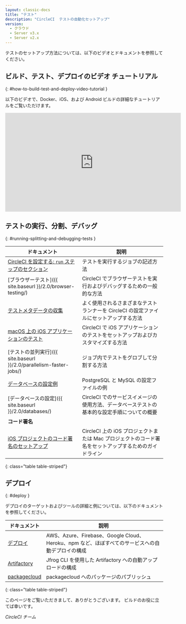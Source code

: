 ```yaml
---
layout: classic-docs
title: "テスト"
description: "CircleCI  テストの自動化セットアップ"
version:
  - クラウド
  - Server v3.x
  - Server v2.x
---
```


テストのセットアップ方法については、以下のビデオとドキュメントを参照してください。

## ビルド、テスト、デプロイのビデオ チュートリアル
{: #how-to-build-test-and-deploy-video-tutorial }

以下のビデオで、Docker、iOS、および Android ビルドの詳細なチュートリアルをご覧いただけます。
<div class="video-wrapper">
  <iframe width="560" height="315" src="https://www.youtube.com/embed/Qp-BA9e0TnA" frameborder="0" allowfullscreen></iframe>
</div>

## テストの実行、分割、デバッグ
{: #running-splitting-and-debugging-tests }

| ドキュメント                                                      | 説明                                                            |
| ----------------------------------------------------------- | ------------------------------------------------------------- |
| <a href="{{ site.baseurl }}/2.0/configuration-reference/#run">CircleCI を設定する: `run` ステップのセクション</a>                                   | テストを実行するジョブの記述方法                                              |
| [ブラウザーテスト]({{ site.baseurl }}/2.0/browser-testing/)         | CircleCI でブラウザーテストを実行およびデバッグするための一般的な方法                       |
| <a href="{{ site.baseurl }}/2.0/collect-test-data/">テストメタデータの収集</a>                                   | よく使用されるさまざまなテストランナーを CircleCI の設定ファイルにセットアップする方法              |
| <a href="{{ site.baseurl }}/2.0/testing-ios/">macOS 上の iOS アプリケーションのテスト</a>                                   | CircleCI で iOS アプリケーションのテストをセットアップおよびカスタマイズする方法               |
| [テストの並列実行]({{ site.baseurl }}/2.0/parallelism-faster-jobs/) | ジョブ内でテストをグロブして分割する方法                                          |
| <a href="{{ site.baseurl }}/2.0/postgres-config/">データベースの設定例</a>                                   | PostgreSQL と MySQL の設定ファイルの例                                  |
| [データベースの設定]({{ site.baseurl }}/2.0/databases/)              | CircleCI  でのサービスイメージの使用方法、データベーステストの基本的な設定手順についての概要           |
| **コード署名**                                                   |                                                               |
| <a href="{{ site.baseurl }}/2.0/ios-codesigning/">iOS プロジェクトのコード署名のセットアップ</a>                                   | CircleCI  上の iOS プロジェクトまたは Mac プロジェクトのコード署名をセットアップするためのガイドライン |
{: class="table table-striped"}

## デプロイ
{: #deploy }

デプロイのターゲットおよびツールの詳細と例については、以下のドキュメントを参照してください。

| ドキュメント                    | 説明                                                                  |
| ------------------------- | ------------------------------------------------------------------- |
| <a href="{{ site.baseurl }}/2.0/deployment-integrations/">デプロイ</a> | AWS、Azure、Firebase、Google Cloud、Heroku、npm など、ほぼすべてのサービスへの自動デプロイの構成 |
| <a href="{{ site.baseurl }}/2.0/artifactory/">Artifactory</a> | Jfrog CLI を使用した Artifactory への自動アップロードの構成                           |
| <a href="{{ site.baseurl }}/2.0/packagecloud/">packagecloud</a> | packagecloud へのパッケージのパブリッシュ                                         |
{: class="table table-striped"}

このページをご覧いただきまして、ありがとうございます。 ビルドのお役に立てば幸いです。

_CircleCI チーム_
